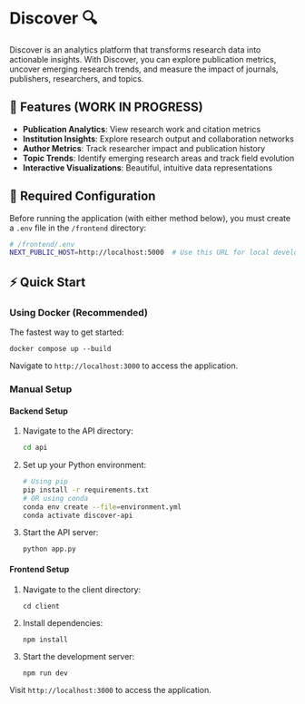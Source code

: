 # Discover 🔍

Discover is an analytics platform that transforms research data into actionable insights. With Discover, you can explore publication metrics, uncover emerging research trends, and measure the impact of journals, publishers, researchers, and topics.

## 🌟 Features (WORK IN PROGRESS)
- **Publication Analytics**: View research work and citation metrics
- **Institution Insights**: Explore research output and collaboration networks
- **Author Metrics**: Track researcher impact and publication history
- **Topic Trends**: Identify emerging research areas and track field evolution
- **Interactive Visualizations**: Beautiful, intuitive data representations 

## 🔑 Required Configuration
Before running the application (with either method below), you must create a `.env` file in the `/frontend` directory:

```bash
# /frontend/.env
NEXT_PUBLIC_HOST=http://localhost:5000  # Use this URL for local development
```

## ⚡️ Quick Start

### Using Docker (Recommended)
The fastest way to get started:
```
docker compose up --build
```
Navigate to `http://localhost:3000` to access the application.

### Manual Setup
#### Backend Setup
1. Navigate to the API directory:
   ```bash
   cd api
   ```
2. Set up your Python environment:
   ```bash
   # Using pip
   pip install -r requirements.txt
   # OR using conda
   conda env create --file=environment.yml
   conda activate discover-api
   ```
3. Start the API server:
   ```
   python app.py
   ```
#### Frontend Setup
1. Navigate to the client directory:
   ```
   cd client
   ```
2. Install dependencies:
   ```
   npm install
   ```
3. Start the development server:
   ```
   npm run dev
   ```
Visit `http://localhost:3000` to access the application.
